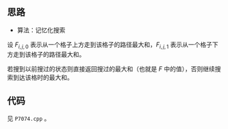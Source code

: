 ## 思路

+ 算法：记忆化搜索

设 $F_{i,j,0}$ 表示从一个格子上方走到该格子的路径最大和，$F_{i,j,1}$ 表示从一个格子下方走到该格子的路径最大和。

若搜到以前搜过的状态则直接返回搜过的最大和（也就是 $F$ 中的值），否则继续搜索到达该格时的最大和。

## 代码

见 `P7074.cpp` 。
